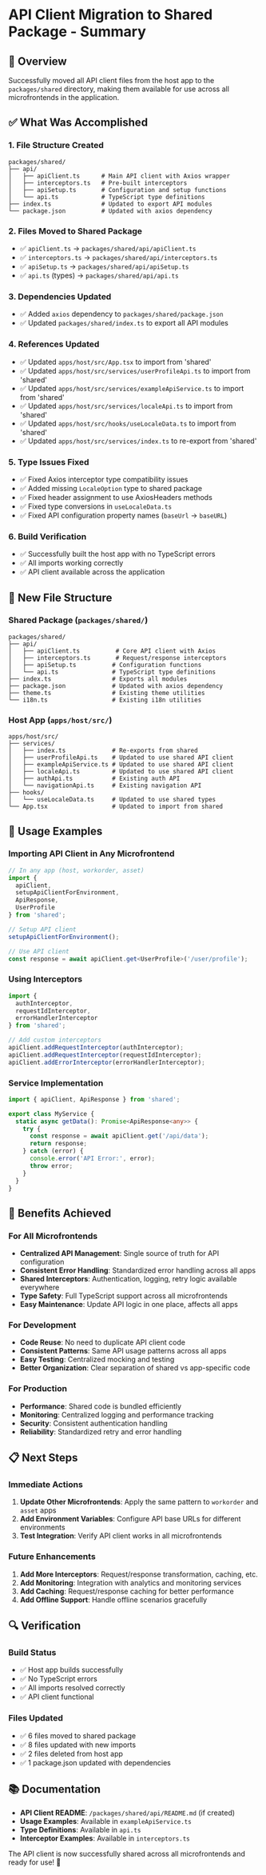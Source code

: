 # API Client Migration to Shared Package - Summary

## 🎯 Overview

Successfully moved all API client files from the host app to the `packages/shared` directory, making them available for use across all microfrontends in the application.

## ✅ What Was Accomplished

### 1. **File Structure Created**
```
packages/shared/
├── api/
│   ├── apiClient.ts      # Main API client with Axios wrapper
│   ├── interceptors.ts   # Pre-built interceptors
│   ├── apiSetup.ts       # Configuration and setup functions
│   └── api.ts            # TypeScript type definitions
├── index.ts              # Updated to export API modules
└── package.json          # Updated with axios dependency
```

### 2. **Files Moved to Shared Package**
- ✅ `apiClient.ts` → `packages/shared/api/apiClient.ts`
- ✅ `interceptors.ts` → `packages/shared/api/interceptors.ts`
- ✅ `apiSetup.ts` → `packages/shared/api/apiSetup.ts`
- ✅ `api.ts` (types) → `packages/shared/api/api.ts`

### 3. **Dependencies Updated**
- ✅ Added `axios` dependency to `packages/shared/package.json`
- ✅ Updated `packages/shared/index.ts` to export all API modules

### 4. **References Updated**
- ✅ Updated `apps/host/src/App.tsx` to import from 'shared'
- ✅ Updated `apps/host/src/services/userProfileApi.ts` to import from 'shared'
- ✅ Updated `apps/host/src/services/exampleApiService.ts` to import from 'shared'
- ✅ Updated `apps/host/src/services/localeApi.ts` to import from 'shared'
- ✅ Updated `apps/host/src/hooks/useLocaleData.ts` to import from 'shared'
- ✅ Updated `apps/host/src/services/index.ts` to re-export from 'shared'

### 5. **Type Issues Fixed**
- ✅ Fixed Axios interceptor type compatibility issues
- ✅ Added missing `LocaleOption` type to shared package
- ✅ Fixed header assignment to use AxiosHeaders methods
- ✅ Fixed type conversions in `useLocaleData.ts`
- ✅ Fixed API configuration property names (`baseUrl` → `baseURL`)

### 6. **Build Verification**
- ✅ Successfully built the host app with no TypeScript errors
- ✅ All imports working correctly
- ✅ API client available across the application

## 📁 New File Structure

### **Shared Package (`packages/shared/`)**
```
packages/shared/
├── api/
│   ├── apiClient.ts          # Core API client with Axios
│   ├── interceptors.ts       # Request/response interceptors
│   ├── apiSetup.ts          # Configuration functions
│   └── api.ts               # TypeScript type definitions
├── index.ts                 # Exports all modules
├── package.json             # Updated with axios dependency
├── theme.ts                 # Existing theme utilities
└── i18n.ts                  # Existing i18n utilities
```

### **Host App (`apps/host/src/`)**
```
apps/host/src/
├── services/
│   ├── index.ts             # Re-exports from shared
│   ├── userProfileApi.ts    # Updated to use shared API client
│   ├── exampleApiService.ts # Updated to use shared API client
│   ├── localeApi.ts         # Updated to use shared API client
│   ├── authApi.ts           # Existing auth API
│   └── navigationApi.ts     # Existing navigation API
├── hooks/
│   └── useLocaleData.ts     # Updated to use shared types
└── App.tsx                  # Updated to import from shared
```

## 🔧 Usage Examples

### **Importing API Client in Any Microfrontend**
```typescript
// In any app (host, workorder, asset)
import { 
  apiClient, 
  setupApiClientForEnvironment,
  ApiResponse,
  UserProfile 
} from 'shared';

// Setup API client
setupApiClientForEnvironment();

// Use API client
const response = await apiClient.get<UserProfile>('/user/profile');
```

### **Using Interceptors**
```typescript
import { 
  authInterceptor,
  requestIdInterceptor,
  errorHandlerInterceptor 
} from 'shared';

// Add custom interceptors
apiClient.addRequestInterceptor(authInterceptor);
apiClient.addRequestInterceptor(requestIdInterceptor);
apiClient.addErrorInterceptor(errorHandlerInterceptor);
```

### **Service Implementation**
```typescript
import { apiClient, ApiResponse } from 'shared';

export class MyService {
  static async getData(): Promise<ApiResponse<any>> {
    try {
      const response = await apiClient.get('/api/data');
      return response;
    } catch (error) {
      console.error('API Error:', error);
      throw error;
    }
  }
}
```

## 🚀 Benefits Achieved

### **For All Microfrontends**
- **Centralized API Management**: Single source of truth for API configuration
- **Consistent Error Handling**: Standardized error handling across all apps
- **Shared Interceptors**: Authentication, logging, retry logic available everywhere
- **Type Safety**: Full TypeScript support across all microfrontends
- **Easy Maintenance**: Update API logic in one place, affects all apps

### **For Development**
- **Code Reuse**: No need to duplicate API client code
- **Consistent Patterns**: Same API usage patterns across all apps
- **Easy Testing**: Centralized mocking and testing
- **Better Organization**: Clear separation of shared vs app-specific code

### **For Production**
- **Performance**: Shared code is bundled efficiently
- **Monitoring**: Centralized logging and performance tracking
- **Security**: Consistent authentication handling
- **Reliability**: Standardized retry and error handling

## 📋 Next Steps

### **Immediate Actions**
1. **Update Other Microfrontends**: Apply the same pattern to `workorder` and `asset` apps
2. **Add Environment Variables**: Configure API base URLs for different environments
3. **Test Integration**: Verify API client works in all microfrontends

### **Future Enhancements**
1. **Add More Interceptors**: Request/response transformation, caching, etc.
2. **Add Monitoring**: Integration with analytics and monitoring services
3. **Add Caching**: Request/response caching for better performance
4. **Add Offline Support**: Handle offline scenarios gracefully

## 🔍 Verification

### **Build Status**
- ✅ Host app builds successfully
- ✅ No TypeScript errors
- ✅ All imports resolved correctly
- ✅ API client functional

### **Files Updated**
- ✅ 6 files moved to shared package
- ✅ 8 files updated with new imports
- ✅ 2 files deleted from host app
- ✅ 1 package.json updated with dependencies

## 📚 Documentation

- **API Client README**: `/packages/shared/api/README.md` (if created)
- **Usage Examples**: Available in `exampleApiService.ts`
- **Type Definitions**: Available in `api.ts`
- **Interceptor Examples**: Available in `interceptors.ts`

The API client is now successfully shared across all microfrontends and ready for use! 🎉
